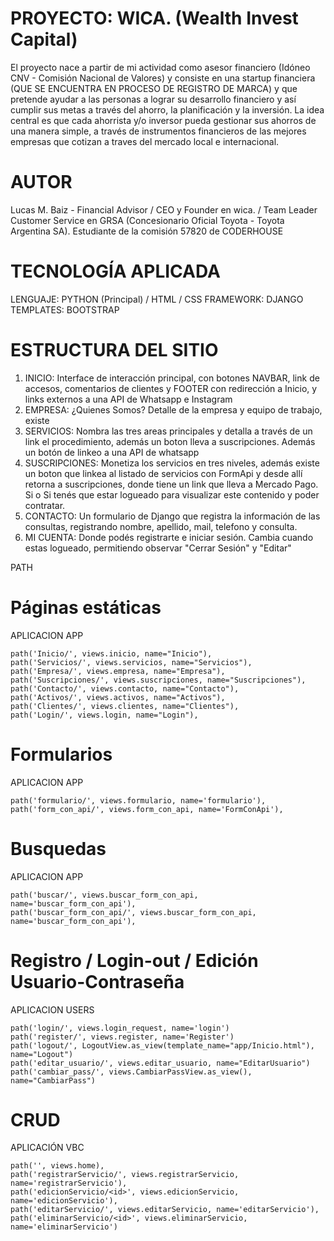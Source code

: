 # PROYECTO: WICA. (Wealth Invest Capital) 

El proyecto nace a partir de mi actividad como asesor financiero (Idóneo CNV - Comisión Nacional de Valores) y consiste en una startup financiera (QUE SE ENCUENTRA EN PROCESO DE REGISTRO DE MARCA) y que pretende ayudar a las personas a lograr su desarrollo financiero y así cumplir sus metas a través del ahorro, la planificación y la inversión. La idea central es que cada ahorrista y/o inversor pueda gestionar sus ahorros de una manera simple, a través de instrumentos financieros de las mejores empresas que cotizan a traves del mercado local e internacional.

# AUTOR

Lucas M. Baiz - Financial Advisor / CEO y Founder en wica. / Team Leader Customer Service en GRSA (Concesionario Oficial Toyota - Toyota Argentina SA). Estudiante de la comisión 57820 de CODERHOUSE

# TECNOLOGÍA APLICADA

LENGUAJE: PYTHON (Principal) / HTML / CSS 
FRAMEWORK: DJANGO
TEMPLATES: BOOTSTRAP

# ESTRUCTURA DEL SITIO

1. INICIO: Interface de interacción principal, con botones NAVBAR, link de accesos, comentarios de clientes y FOOTER con redirección a Inicio, y links externos a una API de Whatsapp e Instagram
2. EMPRESA: ¿Quienes Somos? Detalle de la empresa y equipo de trabajo, existe
3. SERVICIOS: Nombra las tres areas principales y detalla a través de un link el procedimiento, además un boton lleva a suscripciones. Además un botón de linkeo a una API de whatsapp
4. SUSCRIPCIONES: Monetiza los servicios en tres niveles, además existe un boton que linkea al listado de servicios con FormApi y desde allí retorna a suscripciones, donde tiene un link que lleva a Mercado Pago. Si o Si tenés que estar logueado para visualizar este contenido y poder contratar.
5. CONTACTO: Un formulario de Django que registra la información de las consultas, registrando nombre, apellido, mail, telefono y consulta.
6. MI CUENTA: Donde podés registrarte e iniciar sesión. Cambia cuando estas logueado, permitiendo observar "Cerrar Sesión" y "Editar"

PATH

# Páginas estáticas

APLICACION APP

    path('Inicio/', views.inicio, name="Inicio"),
    path('Servicios/', views.servicios, name="Servicios"),
    path('Empresa/', views.empresa, name="Empresa"),
    path('Suscripciones/', views.suscripciones, name="Suscripciones"),
    path('Contacto/', views.contacto, name="Contacto"),
    path('Activos/', views.activos, name="Activos"),
    path('Clientes/', views.clientes, name="Clientes"),
    path('Login/', views.login, name="Login"),

# Formularios

APLICACION APP

    path('formulario/', views.formulario, name='formulario'),
    path('form_con_api/', views.form_con_api, name='FormConApi'),

# Busquedas 

APLICACION APP

    path('buscar/', views.buscar_form_con_api, name='buscar_form_con_api'),
    path('buscar_form_con_api/', views.buscar_form_con_api, name='buscar_form_con_api'),

# Registro / Login-out / Edición Usuario-Contraseña

APLICACION USERS

    path('login/', views.login_request, name='login')
    path('register/', views.register, name='Register')
    path('logout/', LogoutView.as_view(template_name="app/Inicio.html"), name="Logout")
    path('editar_usuario/', views.editar_usuario, name="EditarUsuario")
    path('cambiar_pass/', views.CambiarPassView.as_view(), name="CambiarPass")

# CRUD

APLICACIÓN VBC

    path('', views.home),
    path('registrarServicio/', views.registrarServicio, name='registrarServicio'),
    path('edicionServicio/<id>', views.edicionServicio, name='edicionServicio'),
    path('editarServicio/', views.editarServicio, name='editarServicio'),
    path('eliminarServicio/<id>', views.eliminarServicio, name='eliminarServicio')
